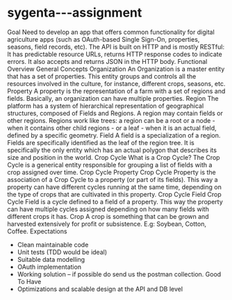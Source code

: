 # sygenta---assignment

Goal
Need to develop an app that offers common functionality for digital agriculture apps (such as 
OAuth-based Single Sign-On, properties, seasons, field records, etc). The API is built on HTTP and is 
mostly RESTful: It has predictable resource URLs, returns HTTP response codes to indicate errors. It 
also accepts and returns JSON in the HTTP body.
Functional Overview
General Concepts
Organization
An Organization is a master entity that has a set of properties. This entity groups and controls all the 
resources involved in the culture, for instance, different crops, seasons, etc.
Property
A property is the representation of a farm with a set of regions and fields. Basically, an organization 
can have multiple properties.
Region
The platform has a system of hierarchical representation of geographical structures, composed 
of Fields and Regions. A region may contain fields or other regions. Regions work like trees: a region 
can be a root or a node - when it contains other child regions - or a leaf - when it is an actual field, 
defined by a specific geometry.
Field
A field is a specialization of a region. Fields are specifically identified as the leaf of the region tree. It 
is specifically the only entity which has an actual polygon that describes its size and position in the 
world.
Crop Cycle
What is a Crop Cycle?
The Crop Cycle is a generical entity responsible for grouping a list of fields with a crop assigned over 
time.
Crop Cycle Property
Crop Cycle Property is the association of a Crop Cycle to a property (or part of its fields). This way a 
property can have different cycles running at the same time, depending on the type of crops that are 
cultivated in this property.
Crop Cycle Field
Crop Cycle Field is a cycle defined to a field of a property. This way the property can have multiple 
cycles assigned depending on how many fields with different crops it has.
Crop
A crop is something that can be grown and harvested extensively for profit or subsistence. E.g: 
Soybean, Cotton, Coffee.
Expectations
- Clean maintainable code
- Unit tests (TDD would be ideal)
- Suitable data modelling
- OAuth implementation
- Working solution – if possible do send us the postman collection.
Good To Have
- Optimizations and scalable design at the API and DB level
